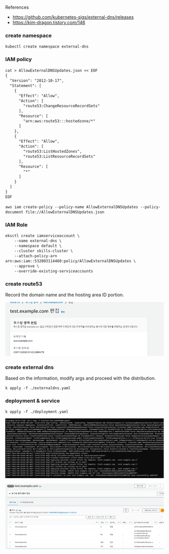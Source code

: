 References
- https://github.com/kubernetes-sigs/external-dns/releases
- https://kim-dragon.tistory.com/146

### create namespace
```
kubectl create namespace external-dns
```

### IAM policy
```
cat > AllowExternalDNSUpdates.json << EOF
{
  "Version": "2012-10-17",
  "Statement": [
    {
      "Effect": "Allow",
      "Action": [
        "route53:ChangeResourceRecordSets"
      ],
      "Resource": [
        "arn:aws:route53:::hostedzone/*"
      ]
    },
    {
      "Effect": "Allow",
      "Action": [
        "route53:ListHostedZones",
        "route53:ListResourceRecordSets"
      ],
      "Resource": [
        "*"
      ]
    }
  ]
}
EOF

aws iam create-policy --policy-name AllowExternalDNSUpdates --policy-document file://AllowExternalDNSUpdates.json
```

### IAM Role
```
eksctl create iamserviceaccount \
    --name external-dns \
    --namespace default \
    --cluster skills-cluster \
    --attach-policy-arn arn:aws:iam::532003114460:policy/AllowExternalDNSUpdates \
    --approve \
    --override-existing-serviceaccounts
```

### create route53 
Record the domain name and the hosting area ID portion.

![Alt text](image.png)


### create external dns
Based on the information, modify args and proceed with the distribution.
```
k apply -f ./externaldns.yaml
```

### deployment & service
```
k apply -f ./deployment.yaml
```

![Alt text](image-1.png)

![Alt text](image-2.png)